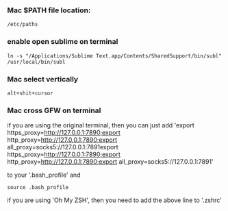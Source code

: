 ### Mac $PATH file location:
```shell script
/etc/paths
```

### enable open sublime on terminal
```shell script
ln -s "/Applications/Sublime Text.app/Contents/SharedSupport/bin/subl" /usr/local/bin/subl
```

### Mac select vertically
```shell script
alt+shit+cursor
```

### Mac cross GFW on terminal
if you are using the original terminal, then you can just add 
'export https_proxy=http://127.0.0.1:7890;export http_proxy=http://127.0.0.1:7890;export all_proxy=socks5://127.0.0.1:7891export https_proxy=http://127.0.0.1:7890;export http_proxy=http://127.0.0.1:7890;export all_proxy=socks5://127.0.0.1:7891'

to your '.bash_profile' and 
```shell script
source .bash_profile
``` 
if you are using 'Oh My ZSH', then you need to add the above line to '.zshrc'